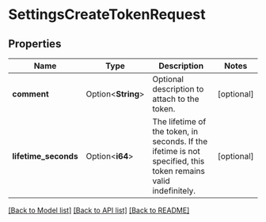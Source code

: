 # SettingsCreateTokenRequest

## Properties

Name | Type | Description | Notes
------------ | ------------- | ------------- | -------------
**comment** | Option<**String**> | Optional description to attach to the token. | [optional]
**lifetime_seconds** | Option<**i64**> | The lifetime of the token, in seconds.  If the ifetime is not specified, this token remains valid indefinitely.  | [optional]

[[Back to Model list]](../README.md#documentation-for-models) [[Back to API list]](../README.md#documentation-for-api-endpoints) [[Back to README]](../README.md)


